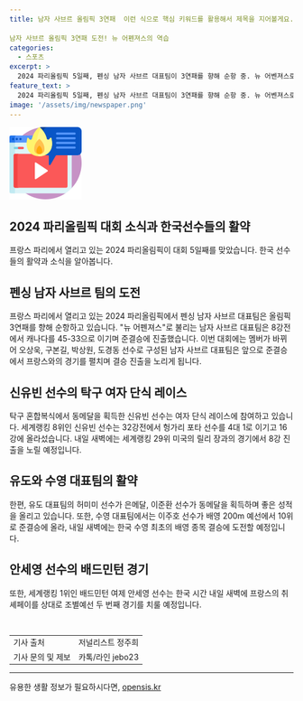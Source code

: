 ```yaml
---
title: 남자 사브르 올림픽 3연패  이런 식으로 핵심 키워드를 활용해서 제목을 지어볼게요.

남자 사브르 올림픽 3연패 도전! 뉴 어펜져스의 역습
categories:
  - 스포츠
excerpt: >
  2024 파리올림픽 5일째, 펜싱 남자 사브르 대표팀이 3연패를 향해 순항 중. 뉴 어벤져스로 불리는 팀은 캐나다를 이기고 준결승 진출. 에이스 오상욱 선수는 금메달 획득으로 각오를 밝힘. 또한, 탁구, 유도, 수영, 배드민턴 등에서 한국 선수들의 활약도 이어지고 있음. (150자)
feature_text: >
  2024 파리올림픽 5일째, 펜싱 남자 사브르 대표팀이 3연패를 향해 순항 중. 뉴 어벤져스로 불리는 팀은 캐나다를 이기고 준결승 진출. 에이스 오상욱 선수는 금메달 획득으로 각오를 밝힘. 또한, 탁구, 유도, 수영, 배드민턴 등에서 한국 선수들의 활약도 이어지고 있음. (150자)
image: '/assets/img/newspaper.png'
---
```


<p><img src="/assets/img/news.png" alt="rentncar 속보" /></p>

<h2>2024 파리올림픽 대회 소식과 한국선수들의 활약</h2>

<p data-ke-size="size16">프랑스 파리에서 열리고 있는 2024 파리올림픽이 대회 5일째를 맞았습니다. 한국 선수들의 활약과 소식을 알아봅니다.</p>

<h2>펜싱 남자 사브르 팀의 도전</h2>

<p>프랑스 파리에서 열리고 있는 2024 파리올림픽에서 펜싱 남자 사브르 대표팀은 올림픽 3연패를 향해 순항하고 있습니다. "뉴 어펜져스"로 불리는 남자 사브르 대표팀은 8강전에서 캐나다를 45-33으로 이기며 준결승에 진출했습니다. 이번 대회에는 멤버가 바뀌어 오상욱, 구본길, 박상원, 도경동 선수로 구성된 남자 사브르 대표팀은 앞으로 준결승에서 프랑스와의 경기를 펼치며 결승 진출을 노리게 됩니다.</p>

<h2>신유빈 선수의 탁구 여자 단식 레이스</h2>

<p>탁구 혼합복식에서 동메달을 획득한 신유빈 선수는 여자 단식 레이스에 참여하고 있습니다. 세계랭킹 8위인 신유빈 선수는 32강전에서 헝가리 포타 선수를 4대 1로 이기고 16강에 올라섰습니다. 내일 새벽에는 세계랭킹 29위 미국의 릴리 장과의 경기에서 8강 진출을 노릴 예정입니다.</p>

<h2>유도와 수영 대표팀의 활약</h2>

<p>한편, 유도 대표팀의 허미미 선수가 은메달, 이준환 선수가 동메달을 획득하며 좋은 성적을 올리고 있습니다. 또한, 수영 대표팀에서는 이주호 선수가 배영 200m 예선에서 10위로 준결승에 올라, 내일 새벽에는 한국 수영 최초의 배영 종목 결승에 도전할 예정입니다.</p>

<h2>안세영 선수의 배드민턴 경기</h2>

<p>또한, 세계랭킹 1위인 배드민턴 여제 안세영 선수는 한국 시간 내일 새벽에 프랑스의 취셰페이를 상대로 조별예선 두 번째 경기를 치룰 예정입니다.</p>

<p data-ke-size="size16">&nbsp;</p>

<table>
    <tbody>
        <tr>
            <td style="text-align: left;">기사 출처</td>
            <td style="text-align: left;">저널리스트 정주희</td>
        </tr>
        <tr>
            <td style="text-align: left;">기사 문의 및 제보</td>
            <td style="text-align: left;">카톡/라인 jebo23</td>
        </tr>
    </tbody>
</table>

<p><hr></p>
유용한 생활 정보가 필요하시다면, <a href="https://opensis.kr" rel="dofollow">opensis.kr</a>


